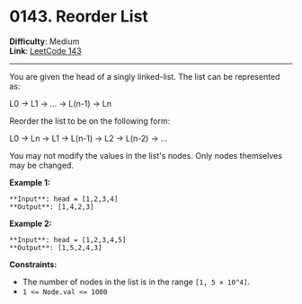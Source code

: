 # 0143. Reorder List

**Difficulty**: Medium  
**Link**: [LeetCode 143](https://leetcode.com/problems/reorder-list/)

---

You are given the head of a singly linked-list. The list can be represented as:

L0 → L1 → … → L(n-1) → Ln

Reorder the list to be on the following form:

L0 → Ln → L1 → L(n-1) → L2 → L(n-2) → …

You may not modify the values in the list's nodes. Only nodes themselves may be changed.

**Example 1:**

    **Input**: head = [1,2,3,4]
    **Output**: [1,4,2,3]

**Example 2:**

    **Input**: head = [1,2,3,4,5]
    **Output**: [1,5,2,4,3]

**Constraints:**

* The number of nodes in the list is in the range `[1, 5 × 10^4]`.
* `1 <= Node.val <= 1000`
